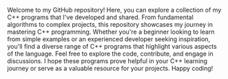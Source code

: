 Welcome to my GitHub repository! Here, you can explore a collection of my C++ programs that I've developed and shared. From fundamental algorithms to complex projects, this repository showcases my journey in mastering C++ programming. Whether you're a beginner looking to learn from simple examples or an experienced developer seeking inspiration, you'll find a diverse range of C++ programs that highlight various aspects of the language. Feel free to explore the code, contribute, and engage in discussions. I hope these programs prove helpful in your C++ learning journey or serve as a valuable resource for your projects. Happy coding!

